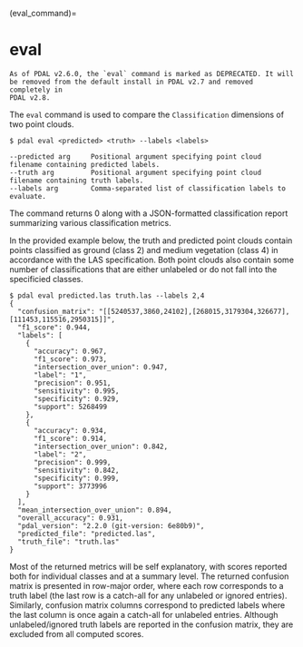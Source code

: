 (eval_command)=

# eval

```{warning}
As of PDAL v2.6.0, the `eval` command is marked as DEPRECATED. It will
be removed from the default install in PDAL v2.7 and removed completely in
PDAL v2.8.
```

The `eval` command is used to compare the `Classification` dimensions of two
point clouds.

```
$ pdal eval <predicted> <truth> --labels <labels>
```

```
--predicted arg     Positional argument specifying point cloud filename containing predicted labels.
--truth arg         Positional argument specifying point cloud filename containing truth labels.
--labels arg        Comma-separated list of classification labels to evaluate.
```

The command returns 0 along with a JSON-formatted classification report
summarizing various classification metrics.

In the provided example below, the truth and predicted point clouds contain
points classified as ground (class 2) and medium vegetation (class 4) in
accordance with the LAS specification. Both point clouds also contain some
number of classifications that are either unlabeled or do not fall into the
specificied classes.

```
$ pdal eval predicted.las truth.las --labels 2,4
{
  "confusion_matrix": "[[5240537,3860,24102],[268015,3179304,326677],[111453,115516,2950315]]",
  "f1_score": 0.944,
  "labels": [
    {
      "accuracy": 0.967,
      "f1_score": 0.973,
      "intersection_over_union": 0.947,
      "label": "1",
      "precision": 0.951,
      "sensitivity": 0.995,
      "specificity": 0.929,
      "support": 5268499
    },
    {
      "accuracy": 0.934,
      "f1_score": 0.914,
      "intersection_over_union": 0.842,
      "label": "2",
      "precision": 0.999,
      "sensitivity": 0.842,
      "specificity": 0.999,
      "support": 3773996
    }
  ],
  "mean_intersection_over_union": 0.894,
  "overall_accuracy": 0.931,
  "pdal_version": "2.2.0 (git-version: 6e80b9)",
  "predicted_file": "predicted.las",
  "truth_file": "truth.las"
}
```

Most of the returned metrics will be self explanatory, with scores reported
both for individual classes and at a summary level. The returned confusion
matrix is presented in row-major order, where each row corresponds to a truth
label (the last row is a catch-all for any unlabeled or ignored entries).
Similarly, confusion matrix columns correspond to predicted labels where the
last column is once again a catch-all for unlabeled entries. Although
unlabeled/ignored truth labels are reported in the confusion matrix, they are
excluded from all computed scores.
